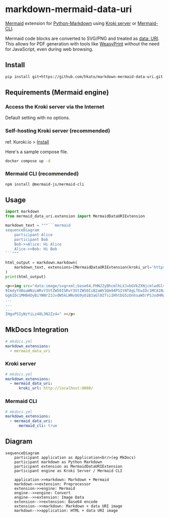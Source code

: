 # markdown-mermaid-data-uri

[Mermaid][mermaid] extension for [Python-Markdown][python-markdown] using [Kroki server][kuroki] or [Mermaid-CLI][mermaid-cli].

Mermaid code blocks are converted to SVG/PNG and treated as [data: URI][data-uri]. This allows for PDF generation with tools like [WeasyPrint][wasyprint] without the need for JavaScript, even during web browsing.

[mermaid]: https://mermaid.js.org/
[python-markdown]: https://python-markdown.github.io/
[kuroki]: https://kroki.io/
[mermaid-cli]: https://github.com/mermaid-js/mermaid-cli
[data-uri]: https://developer.mozilla.org/en-US/docs/Web/URI/Reference/Schemes/data
[wasyprint]: https://weasyprint.org/

## Install

```sh
pip install git+https://github.com/hkato/markdown-mermaid-data-uri.git
```

## Requirements (Mermaid engine)

### Access the Kroki server via the Internet

Default setting with no options.

### Self-hosting Kroki server (recommended)

ref. Kuroki.io > [Install](https://kroki.io/#install)

Here's a sample compose file.

```sh
docker compose up -d
```

### Mermaid CLI (recommended)

```sh
npm install @mermaid-js/mermaid-cli
```

## Usage

````python
import markdown
from mermaid_data_uri.extension import MermaidDataURIExtension

markdown_text = """```mermaid
sequenceDiagram
    participant Alice
    participant Bob
    Bob->>Alice: Hi Alice
    Alice->>Bob: Hi Bob
```"""

html_output = markdown.markdown(
    markdown_text, extensions=[MermaidDataURIExtension(kroki_url='https://kroki.io', mermaid_cli=False)]
)
print(html_output)
````

```html
<p><img src="data:image/svg+xml;base64,PHN2ZyBhcmlhLXJvbGVkZXNjcmlwdGlvbj0ic2VxdWVuY2UiIHJvbGU
9ImdyYXBoaWNzLWRvY3VtZW50IGRvY3VtZW50IiB2aWV3Qm94PSItNTAgLTEwIDc1MCA1NzQiIHN0eWxlPSJtYXgtd2lkd
Gg6IDc1MHB4OyBiYWNrZ3JvdW5kLWNvbG9yOiB3aGl0ZTsiIHhtbG5zOnhsaW5rPSJodHRwOi8vd3d3LnczLm9yZy8xOTk
...
...
...
IHgxPSIyNzYiLz48L3N2Zz4=" ></p>
```

## MkDocs Integration

```yaml
# mkdocs.yml
markdown_extensions:
  - mermaid_data_uri
```

### Kroki server

```yaml
# mkdocs.yml
markdown_extensions:
  - mermaid_data_uri:
      kroki_url: http://localhost:8080/
```

### Mermaid CLI

```yaml
# mkdocs.yml
markdown_extensions:
  - mermaid_data_uri:
      mermaid_cli: true
```

## Diagram

```mermaid
sequenceDiagram
    participant application as Application<br/>(eg MkDocs)
    participant markdown as Python Markdown
    participant extension as MermaidDataURIExtension
    participant engine as Kroki Server / Mermaid CLI

    application->>markdown: Markdown + Mermaid
    markdown->>extension: Preprocessor
    extension->>engine: Mermaid
    engine-->>engine: Convert
    engine-->>extension: Image Data
    extension-->>extension: Base64 encode
    extension-->>markdown: Markdown + data URI image
    markdown-->>application: HTML + data URI image
```
